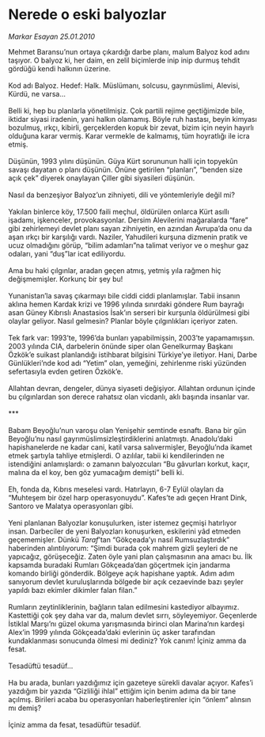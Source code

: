 # Nerede o eski balyozlar

*Markar Esayan 25.01.2010*

<div class="taraf_structure_2col_1zq">
<div class="margen_n">



 <p>Mehmet Baransu’nun ortaya çıkardığı darbe planı, malum Balyoz kod adını taşıyor. O balyoz ki, her daim, en zelil biçimlerde inip inip durmuş tehdit gördüğü kendi halkının üzerine. <br/><br/>Kod adı Balyoz. Hedef: Halk. Müslümanı, solcusu, gayrımüslimi, Alevisi, Kürdü, ne varsa... <br/><br/>Belli ki, hep bu planlarla yönetilmişiz. Çok partili rejime geçtiğimizde bile, iktidar siyasi iradenin, yani halkın olamamış. Böyle ruh hastası, beyin kimyası bozulmuş, ırkçı, kibirli, gerçeklerden kopuk bir zevat, bizim için neyin hayırlı olduğuna karar vermiş. Karar vermekle de kalmamış, tüm hoyratlığı ile icra etmiş. <br/><br/>Düşünün, 1993 yılını düşünün. Güya Kürt sorununun halli için topyekûn savaşı dayatan o planı düşünün. Önüne getirilen “planları”, “benden size açık çek” diyerek onaylayan Çiller gibi siyasileri düşünün. <br/><br/>Nasıl da benzeşiyor Balyoz’un zihniyeti, dili ve yöntemleriyle değil mi? <br/><br/>Yakılan binlerce köy, 17.500 faili meçhul, öldürülen onlarca Kürt asıllı işadamı, işkenceler, provokasyonlar. Dersim Alevilerini mağaralarda “fare” gibi zehirlemeyi devlet planı sayan zihniyetin, en azından Avrupa’da onu da aşan ırkçı bir karşılığı vardı. Naziler, Yahudileri kurşuna dizmenin pratik ve ucuz olmadığını görüp, “bilim adamları”na talimat veriyor ve o meşhur gaz odaları, yani “duş”lar icat ediliyordu. <br/><br/>Ama bu haki çılgınlar, aradan geçen atmış, yetmiş yıla rağmen hiç değişmemişler. Korkunç bir şey bu! <br/><br/>Yunanistan’la savaş çıkarmayı bile ciddi ciddi planlamışlar. Tabii insanın aklına hemen Kardak krizi ve 1996 yılında sınırdaki göndere Rum bayrağı asan Güney Kıbrıslı Anastasios İsak’ın serseri bir kurşunla öldürülmesi gibi olaylar geliyor. Nasıl gelmesin? Planlar böyle çılgınlıkları içeriyor zaten. <br/><br/>Tek fark var: 1993’te, 1996’da bunları yapabilmişsin, 2003’te yapamamışsın. 2003 yılında CIA, darbelerin önünde siper olan Genelkurmay Başkanı Özkök’e suikast planlandığı istihbarat bilgisini Türkiye’ye iletiyor. Hani, Darbe Günlükleri’nde kod adı “Yetim” olan, yemeğini, zehirlenme riski yüzünden sefertasıyla evden getiren Özkök’e. <br/><br/>Allahtan devran, dengeler, dünya siyaseti değişiyor. Allahtan ordunun içinde bu çılgınlardan son derece rahatsız olan vicdanlı, aklı başında insanlar var. <br/><br/>*** <br/><br/>Babam Beyoğlu’nun varoşu olan Yenişehir semtinde esnaftı. Bana bir gün Beyoğlu’nu nasıl gayrımüslimsizleştirdiklerini anlatmıştı. Anadolu’daki hapishanelerde ne kadar cani, katil varsa salıvermişler, Beyoğlu’nda ikamet etmek şartıyla tahliye etmişlerdi. O azılılar, tabii ki kendilerinden ne istendiğini anlamışlardı: o zamanın balyozcuları “Bu gâvurları korkut, kaçır, malına da el koy, ben göz yumacağım demişti” belli ki. <br/><br/>Eh, fonda da, Kıbrıs meselesi vardı. Hatırlayın, 6-7 Eylül olayları da “Muhteşem bir özel harp operasyonuydu”. Kafes’te adı geçen Hrant Dink, Santoro ve Malatya operasyonları gibi. <br/><br/>Yeni planlanan Balyozlar konuşulurken, ister istemez geçmişi hatırlıyor insan. Darbeciler de yeni Balyozları konuşurken, eskilerini yâd etmeden geçememişler. Dünkü <i>Taraf</i>’tan “Gökçeada’yı nasıl Rumsuzlaştırdık” haberinden alıntılıyorum: “Şimdi burada çok mahrem gizli şeyleri de ne yapıcağız, görüşeceğiz. Zaten öyle yani plan çalışmasının ana amacı bu. İlk kapsamda buradaki Rumları Gökçeada’dan göçertmek için jandarma komando birliği gönderdik. Bölgeye açık hapishane yaptık. Adım adım sanıyorum devlet kuruluşlarında bölgede bir açık cezaevinde bazı şeyler yapıldı bazı ekimler dikimler falan filan.” <br/><br/>Rumların zeytinliklerinin, bağların talan edilmesini kastediyor albayımız. Kastettiği çok şey daha var da, malum devlet sırrı, söyleyemiyor. Geçenlerde İstiklal Marşı’nı güzel okuma yarışmasında birinci olan Marina’nın kardeşi Alex’in 1999 yılında Gökçeada’daki evlerinin üç asker tarafından kundaklanması sonucunda ölmesi mi dediniz? Yok canım! İçiniz amma da fesat. <br/><br/>Tesadüftü tesadüf... <br/><br/>Ha bu arada, bunları yazdığımız için gazeteye sürekli davalar açıyor. Kafes’i yazdığım bir yazıda “Gizliliği ihlal” ettiğim için benim adıma da bir tane açılmış. Birileri acaba bu operasyonları haberleştirenler için “önlem” alınsın mı demiş?<br/><br/>İçiniz amma da fesat, tesadüftür tesadüf.</p>
<br/>
<br/>
<br/>



<br/>


<div id="taraf_not">
</div>

</div>


</div>
